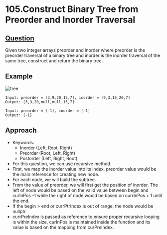 # 105.Construct Binary Tree from Preorder and Inorder Traversal

## [Question](https://leetcode.com/problems/construct-binary-tree-from-preorder-and-inorder-traversal/)
Given two integer arrays preorder and inorder where preorder is the preorder traversal of a binary tree and inorder is the inorder traversal of the same tree, construct and return the binary tree.

## Example
![tree](https://user-images.githubusercontent.com/42335542/137128592-46d566d7-acfe-4114-9078-86cbb4735343.png)

```
Input: preorder = [3,9,20,15,7], inorder = [9,3,15,20,7]
Output: [3,9,20,null,null,15,7]
```
```
Input: preorder = [-1], inorder = [-1]
Output: [-1]
```

## Approach
- Keywords:
  - Inorder (Left, Root, Right) 
  - Preorder (Root, Left, Right) 
  - Postorder (Left, Right, Root)
- For this question, we can use recursive method.
- First, we map the inorder value into its index, preorder value would be the main reference for creating new node.
- For each node, we will build the subtree.
- From the value of preorder, we will first get the position of inorder. The left of node would be based on the valid value between begin and curInPos -1 while the right of node would be based on currInPos + 1 until the end.
- If the begin > end or currPtrIndex is out of range, the node would be nullptr.
- currPreIndex is passed as reference to ensure proper recursive looping is within the size, curInPos is maintained inside the function and its value is based on the mapping from curPreIndex. 